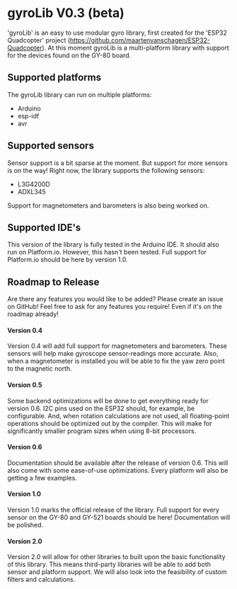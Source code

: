 # gyroLib V0.3 (beta)
'gyroLib' is an easy to use modular gyro library, first created for the 'ESP32 Quadcopter' project (https://github.com/maartenvanschagen/ESP32-Quadcopter).
At this moment gyroLib is a multi-platform library with support for the devices found on the GY-80 board.

## Supported platforms
The gyroLib library can run on multiple platforms:
- Arduino
- esp-idf
- avr

## Supported sensors
Sensor support is a bit sparse at the moment. But support for more sensors is on the way! Right now, the library supports the following sensors:
- L3G4200D
- ADXL345

Support for magnetometers and barometers is also being worked on.

## Supported IDE's
This version of the library is fully tested in the Arduino IDE. It should also run on Platform.io. However, this hasn't been tested. Full support for Platform.io should be here by version 1.0.

## Roadmap to Release
Are there any features you would like to be added? Please create an issue on GitHub! Feel free to ask for any features you require! Even if it's on the roadmap already!
#### Version 0.4
Version 0.4 will add full support for magnetometers and barometers. These sensors will help make gyroscope sensor-readings more accurate. Also, when a magnetometer is installed you will be able to fix the yaw zero point to the magnetic north.
#### Version 0.5
Some backend optimizations will be done to get everything ready for version 0.6. I2C pins used on the ESP32 should, for example, be configurable. And, when rotation calculations are not used, all floating-point operations should be optimized out by the compiler. This will make for significantly smaller program sizes when using 8-bit processors.
#### Version 0.6
Documentation should be available after the release of version 0.6. This will also come with some ease-of-use optimizations. Every platform will also be getting a few examples.
#### Version 1.0
Version 1.0 marks the official release of the library. Full support for every sensor on the GY-80 and GY-521 boards should be here! Documentation will be polished.
#### Version 2.0
Version 2.0 will allow for other libraries to built upon the basic functionality of this library. This means third-party libraries will be able to add both sensor and platform support. We will also look into the feasibility of custom filters and calculations.
